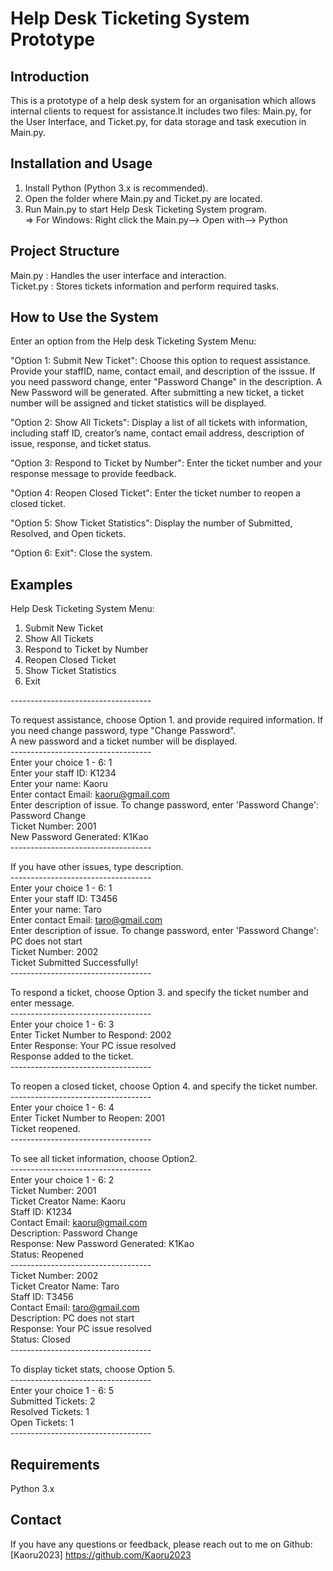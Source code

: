 # Help Desk Ticketing System Prototype

## Introduction
This is a prototype of a help desk system for an organisation which allows internal clients to request for assistance.It includes two files: Main.py, for the User Interface, and Ticket.py, for data storage and task execution in Main.py.

## Installation and Usage
1. Install Python (Python 3.x is recommended).   
2. Open the folder where Main.py and Ticket.py are located.
3. Run Main.py to start Help Desk Ticketing System program.  
   => For Windows: Right click the Main.py--> Open with--> Python   

## Project Structure
Main.py : Handles the user interface and interaction.  
Ticket.py : Stores tickets information and perform required tasks.

## How to Use the System
Enter an option from the Help desk Ticketing System Menu:

"Option 1: Submit New Ticket": Choose this option to request assistance. Provide your staffID, name, contact email, and description of the isssue. If you need password change, enter "Password Change" in the description. A New Password will be generated. After submitting a new ticket, a ticket number will be assigned and ticket statistics will be displayed.

"Option 2: Show All Tickets": Display a list of all tickets with information, including staff ID, creator’s name, contact email address, description of issue, response, and ticket status.

"Option 3: Respond to Ticket by Number": Enter the ticket number and your response message to provide feedback.

"Option 4: Reopen Closed Ticket": Enter the ticket number to reopen a closed ticket.

"Option 5: Show Ticket Statistics": Display the number of Submitted, Resolved, and Open tickets.

"Option 6: Exit": Close the system. 

## Examples
Help Desk Ticketing System Menu:
1. Submit New Ticket
2. Show All Tickets
3. Respond to Ticket by Number
4. Reopen Closed Ticket
5. Show Ticket Statistics
6. Exit

\-----------------------------------  
  
To request assistance, choose Option 1. and provide required information. If you need change password, type "Change Password".<br>
A new password and a ticket number will be displayed.  
\-----------------------------------  
Enter your choice 1 - 6: 1  
Enter your staff ID: K1234  
Enter your name: Kaoru  
Enter contact Email: kaoru@gmail.com  
Enter description of issue. To change password, enter 'Password Change': Password Change  
Ticket Number: 2001  
New Password Generated: K1Kao  
\-----------------------------------  
  
If you have other issues, type description.  
\-----------------------------------  
Enter your choice 1 - 6: 1  
Enter your staff ID: T3456  
Enter your name: Taro  
Enter contact Email: taro@gmail.com  
Enter description of issue. To change password, enter 'Password Change': PC does not start  
Ticket Number: 2002  
Ticket Submitted Successfully!     
\-----------------------------------  
  
To respond a ticket, choose Option 3. and specify the ticket number and enter message.  
\-----------------------------------  
Enter your choice 1 - 6: 3  
Enter Ticket Number to Respond: 2002  
Enter Response: Your PC issue resolved  
Response added to the ticket.  
\-----------------------------------  
  
To reopen a closed ticket, choose Option 4. and specify the ticket number.  
\-----------------------------------  
Enter your choice 1 - 6: 4  
Enter Ticket Number to Reopen: 2001  
Ticket reopened.  
\-----------------------------------  
  
To see all ticket information, choose Option2.  
\-----------------------------------  
Enter your choice 1 - 6: 2  
Ticket Number: 2001  
Ticket Creator Name: Kaoru  
Staff ID: K1234  
Contact Email: kaoru@gmail.com  
Description: Password Change  
Response: New Password Generated: K1Kao  
Status: Reopened  
\-----------------------------------    
Ticket Number: 2002  
Ticket Creator Name: Taro  
Staff ID: T3456  
Contact Email: taro@gmail.com  
Description: PC does not start  
Response: Your PC issue resolved  
Status: Closed  
\-----------------------------------  
  
To display ticket stats, choose Option 5.  
\-----------------------------------  
Enter your choice 1 - 6: 5    
Submitted Tickets: 2  
Resolved Tickets: 1  
Open Tickets: 1  
\-----------------------------------  

## Requirements

Python 3.x

## Contact

If you have any questions or feedback, please reach out to me on Github:  
[Kaoru2023] https://github.com/Kaoru2023  



